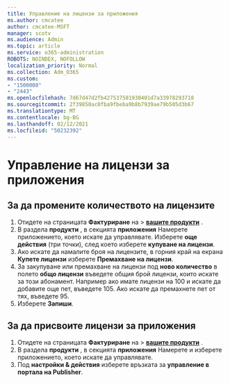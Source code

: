```yaml
---
title: Управление на лицензи за приложения
ms.author: cmcatee
author: cmcatee-MSFT
manager: scotv
ms.audience: Admin
ms.topic: article
ms.service: o365-administration
ROBOTS: NOINDEX, NOFOLLOW
localization_priority: Normal
ms.collection: Adm_O365
ms.custom:
- "1500008"
- "2443"
ms.openlocfilehash: 7d67d47d2fb427537501930401d7a33978293718
ms.sourcegitcommit: 2f39850ac0fba9fbeba9b8b7939ae79b505d3b67
ms.translationtype: MT
ms.contentlocale: bg-BG
ms.lasthandoff: 02/12/2021
ms.locfileid: "50232392"
---
```

# <a name="manage-app-licenses"></a>Управление на лицензи за приложения

## <a name="to-change-license-quantity"></a>За да промените количеството на лицензите

1. Отидете на страницата **Фактуриране** на  >  **[вашите продукти](https://go.microsoft.com/fwlink/p/?linkid=842054)** .
2. В раздела **продукти** , в секцията **приложения** Намерете приложението, което искате да управлявате. Изберете **още действия** (три точки), след което изберете **купуване на лицензи**.
3. Ако искате да намалите броя на лицензите, в горния край на екрана **Купете лицензи** изберете **Премахване на лицензи**.
4. За закупуване или премахване на лицензи под **ново количество** в полето **общо лицензи** въведете общия брой лицензи, които искате за този абонамент. Например ако имате лицензи на 100 и искате да добавите още пет, въведете 105. Ако искате да премахнете пет от тях, въведете 95.
5. Изберете **Запиши**.

## <a name="to-assign-app-licenses"></a>За да присвоите лицензи за приложения

1. Отидете на страницата **Фактуриране** на  >  **[вашите продукти](https://go.microsoft.com/fwlink/p/?linkid=842054)** .
2. В раздела **продукти** , в секцията **приложения** Намерете и изберете приложението, което искате да управлявате.
3. Под **настройки & действия** изберете връзката за **управление в портала на Publisher**.